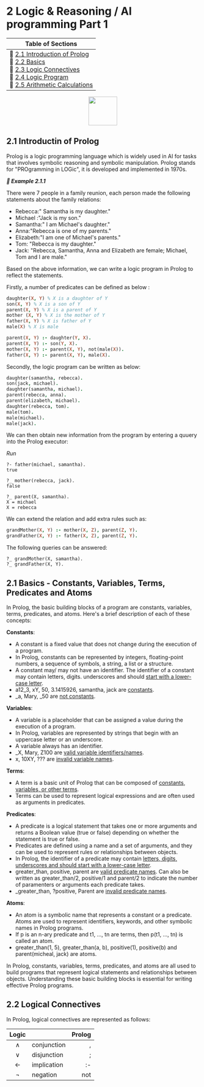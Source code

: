 # 2 Logic & Reasoning / AI programming Part 1

|Table of Sections|
|--|
|:herb:  [2.1 Introduction of Prolog](https://github.com/bosoninfo/Resource_AI-Prolog-Essential/blob/main/Chapter02/README.md#21-)<br>:herb:  [2.2 Basics]()<br>:herb:  [2.3 Logic Connectives]()<br>:herb:  [2.4 Logic Program]()<br>:herb:  [2.5 Arithmetic Calculations]()|

<p align="center"><img height="75" src="https://user-images.githubusercontent.com/19381768/227871683-af08b378-b283-470e-8b78-bc05937d585b.png"/></p>

## 2.1 Introductin of Prolog

Prolog is a logic programming language which is widely used in AI for tasks that involves symbolic reasoning and symbolic manipulation. Prolog stands for "PROgramming in LOGic", it is developed and implemented in 1970s.

***:blue_book: Example 2.1.1***

There were 7 people in a family reunion, each person made the following statements about the family relations:
- Rebecca:" Samantha is my daughter."
- Michael :"Jack is my son."
- Samantha:" I am Michael's daughter."
- Anna:"Rebecca is one of my parents."
- Elizabeth:"I am one of Michael's parents."
- Tom: "Rebecca is my daughter."
- Jack: "Rebecca, Samantha, Anna and Elizabeth are female; Michael, Tom and I are male."

Based on the above information, we can write a logic program in Prolog to reflect the statements.

Firstly, a number of predicates can be defined as below :
```prolog
daughter(X, Y) % X is a daughter of Y
son(X, Y) % X is a son of Y
parent(X, Y) % X is a parent of Y
mother (X, Y) % X is the mother of Y
father(X, Y) % X is father of Y
male(X) % X is male

parent(X, Y) :- daughter(Y, X).
parent(X, Y) :- son(Y, X).
mother(X, Y) :- parent(X, Y), not(male(X)).
father(X, Y) :- parent(X, Y), male(X).
```
Secondly, the logic program can be written as below:
```prolog
daughter(samantha, rebecca).
son(jack, michael).
daughter(samantha, michael).
parent(rebecca, anna).
parent(elizabeth, michael).
daughter(rebecca, tom).
male(tom).
male(michael).
male(jack).
```
We can then obtain new information from the program by entering a quuery into the Prolog executor:

*Run*
```
?- father(michael, samantha).
true

?_ mother(rebecca, jack).
false

?_ parent(X, samantha).
X = michael
X = rebecca
```
We can extend the relation and add extra rules such as:
```prolog
grandMother(X, Y) :- mother(X, Z), parent(Z, Y).
grandFather(X, Y) :- father(X, Z), parent(Z, Y).
```
The following queries can be answered:

```
?_ grandMother(X, samantha).
?_ grandFather(X, Y).
```

## 2.1 Basics - Constants, Variables, Terms, Predicates and Atoms

In Prolog, the basic building blocks of a program are constants, variables, terms, predicates, and atoms. Here's a brief description of each of these concepts:

**Constants**: 
- A constant is a fixed value that does not change during the execution of a program. 
- In Prolog, constants can be represented by integers, floating-point numbers, a sequence of symbols, a string, a list or a structure.
- A constant may/ may not have an identifier. The identifier of a constant may contain letters, digits. underscores and should <ins>start with a lower-case letter</ins>.
- a12_3, xY, 50, 3.1415926, samantha, jack are <ins>constants</ins>.
- _a, Mary, _50 are <ins>not constants</ins>.

**Variables**: 
- A variable is a placeholder that can be assigned a value during the execution of a program. 
- In Prolog, variables are represented by strings that begin with an uppercase letter or an underscore.
- A variable always has an identifier.
- _X, Mary, Z100 are <ins>valid variable identifiers/names</ins>.
- x, 10XY, ??? are <ins>invalid variable names</ins>.

**Terms**: 
- A term is a basic unit of Prolog that can be composed of <ins>constants, variables, or other terms</ins>. 
- Terms can be used to represent logical expressions and are often used as arguments in predicates.

**Predicates**: 
- A predicate is a logical statement that takes one or more arguments and returns a Boolean value (true or false) depending on whether the statement is true or false. 
- Predicates are defined using a name and a set of arguments, and they can be used to represent rules or relationships between objects.
- In Prolog, the identifier of a predicate may contain <ins>letters, digits, underscores and should start with a lower-case letter</ins>.
- greater_than, positive, parent are <ins>valid predicate names</ins>. Can also be written as greater_than/2, positive/1 and parent/2 to indicate the number of paramenters or arguments each predicate takes.
- _greater_than, ?positive, Parent are <ins>invalid predicate names</ins>.

**Atoms**: 
- An atom is a symbolic name that represents a constant or a predicate. Atoms are used to represent identifiers, keywords, and other symbolic names in Prolog programs.
- If p is an n-ary predicate and t1, ..., tn are terms, then p(t1, ..., tn) is called an atom.
- greater_than(1, 5), greater_than(a, b), positive(1), positive(b) and parent(micheal, jack) are atoms. 

In Prolog, constants, variables, terms, predicates, and atoms are all used to build programs that represent logical statements and relationships between objects. Understanding these basic building blocks is essential for writing effective Prolog programs.

## 2.2 Logical Connectives
In Prolog, logical connectives are represented as follows:

|      Logic    |    |Prolog |
|:---:  | --- |  ---: |
|  ∧  | conjunction |   ,   |
|  ∨  | disjunction |   ;   |
|  ←  | implication |   :-  |
|  ¬  | negation    |   not |
